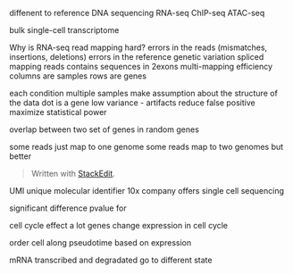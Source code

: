 diffenent to reference
DNA sequencing 
RNA-seq 
ChIP-seq 
ATAC-seq

bulk 
single-cell transcriptome

Why is RNA-seq read mapping hard? 
errors in the reads (mismatches, insertions, deletions)
errors in the reference
genetic variation
spliced mapping reads contains sequences in 2exons
multi-mapping
efficiency
columns are samples
rows are genes

each condition multiple samples 
make assumption about the structure of the data
dot is a gene
low variance - artifacts
reduce false positive maximize statistical power

overlap between two set of genes in random genes

some reads just map to one genome
some reads map to two genomes but better 

> Written with [StackEdit](https://stackedit.io/).

UMI unique molecular identifier
10x company offers single cell sequencing

significant difference
pvalue for 

cell cycle effect
a lot genes change expression in cell cycle

order cell along pseudotime based on expression

mRNA transcribed and degradated
go to different state
<!--stackedit_data:
eyJoaXN0b3J5IjpbLTE4ODY3OTU1ODYsLTkwMDg4MzE2MCwtMj
A4ODM0MTE3MiwxMzQ5NDc4MDE2LDE2MjQ5NTA5NzUsLTY1MzMy
NzU0LDgyNDIwNzczOCwtMjE0MzcxNTEwMCwyMTUyODEzMDUsLT
Y5Njg3ODQyMiw3MzA5OTgxMTZdfQ==
-->